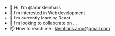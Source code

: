 - 👋 Hi, I’m @aronkleinhans
- 👀 I’m interested in Web development
- 🌱 I’m currently learning React
- 💞️ I’m looking to collaborate on ...
- 📫 How to reach me : kleinhans.aron@gmail.com

<!---
aronkleinhans/aronkleinhans is a ✨ special ✨ repository because its `README.md` (this file) appears on your GitHub profile.
You can click the Preview link to take a look at your changes.
--->
